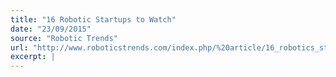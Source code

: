 ```yaml
---
title: "16 Robotic Startups to Watch"
date: "23/09/2015"
source: "Robotic Trends"
url: "http://www.roboticstrends.com/index.php/%20article/16_robotics_startups_to_watch"
excerpt: |
---
```

